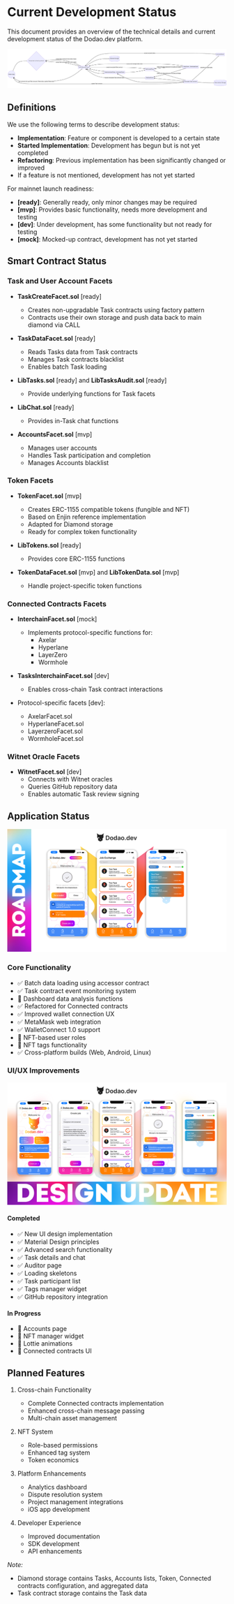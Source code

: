 # Current Development Status

This document provides an overview of the technical details and current development status of the Dodao.dev platform.

![Smart Contract Architecture](./img/dodao-smart-contract-arch-mermaid.png)

## Definitions

We use the following terms to describe development status:
- **Implementation**: Feature or component is developed to a certain state
- **Started Implementation**: Development has begun but is not yet completed
- **Refactoring**: Previous implementation has been significantly changed or improved
- If a feature is not mentioned, development has not yet started

For mainnet launch readiness:
- **[ready]**: Generally ready, only minor changes may be required
- **[mvp]**: Provides basic functionality, needs more development and testing
- **[dev]**: Under development, has some functionality but not ready for testing
- **[mock]**: Mocked-up contract, development has not yet started

## Smart Contract Status

### Task and User Account Facets

- **TaskCreateFacet.sol** [ready]
  - Creates non-upgradable Task contracts using factory pattern
  - Contracts use their own storage and push data back to main diamond via CALL

- **TaskDataFacet.sol** [ready]
  - Reads Tasks data from Task contracts
  - Manages Task contracts blacklist
  - Enables batch Task loading

- **LibTasks.sol** [ready] and **LibTasksAudit.sol** [ready]
  - Provide underlying functions for Task facets

- **LibChat.sol** [ready]
  - Provides in-Task chat functions

- **AccountsFacet.sol** [mvp]
  - Manages user accounts
  - Handles Task participation and completion
  - Manages Accounts blacklist

### Token Facets

- **TokenFacet.sol** [mvp]
  - Creates ERC-1155 compatible tokens (fungible and NFT)
  - Based on Enjin reference implementation
  - Adapted for Diamond storage
  - Ready for complex token functionality

- **LibTokens.sol** [ready]
  - Provides core ERC-1155 functions

- **TokenDataFacet.sol** [mvp] and **LibTokenData.sol** [mvp]
  - Handle project-specific token functions

### Connected Contracts Facets

- **InterchainFacet.sol** [mock]
  - Implements protocol-specific functions for:
    - Axelar
    - Hyperlane
    - LayerZero
    - Wormhole

- **TasksInterchainFacet.sol** [dev]
  - Enables cross-chain Task contract interactions

- Protocol-specific facets [dev]:
  - AxelarFacet.sol
  - HyperlaneFacet.sol
  - LayerzeroFacet.sol
  - WormholeFacet.sol

### Witnet Oracle Facets

- **WitnetFacet.sol** [dev]
  - Connects with Witnet oracles
  - Queries GitHub repository data
  - Enables automatic Task review signing

## Application Status

![Roadmap](./img/dodao-roadmap.png)

### Core Functionality

- ✅ Batch data loading using accessor contract
- ✅ Task contract event monitoring system
- 🚧 Dashboard data analysis functions
- ✅ Refactored for Connected contracts
- ✅ Improved wallet connection UX
- ✅ MetaMask web integration
- ✅ WalletConnect 1.0 support
- 🚧 NFT-based user roles
- 🚧 NFT tags functionality
- ✅ Cross-platform builds (Web, Android, Linux)

### UI/UX Improvements

![Design Update](./img/dodao-design-update.png)

#### Completed
- ✅ New UI design implementation
- ✅ Material Design principles
- ✅ Advanced search functionality
- ✅ Task details and chat
- ✅ Auditor page
- ✅ Loading skeletons
- ✅ Task participant list
- ✅ Tags manager widget
- ✅ GitHub repository integration

#### In Progress
- 🚧 Accounts page
- 🚧 NFT manager widget
- 🚧 Lottie animations
- 🚧 Connected contracts UI

## Planned Features

1. Cross-chain Functionality
   - Complete Connected contracts implementation
   - Enhanced cross-chain message passing
   - Multi-chain asset management

2. NFT System
   - Role-based permissions
   - Enhanced tag system
   - Token economics

3. Platform Enhancements
   - Analytics dashboard
   - Dispute resolution system
   - Project management integrations
   - iOS app development

4. Developer Experience
   - Improved documentation
   - SDK development
   - API enhancements

*Note:*
- Diamond storage contains Tasks, Accounts lists, Token, Connected contracts configuration, and aggregated data
- Task contract storage contains the Task data

